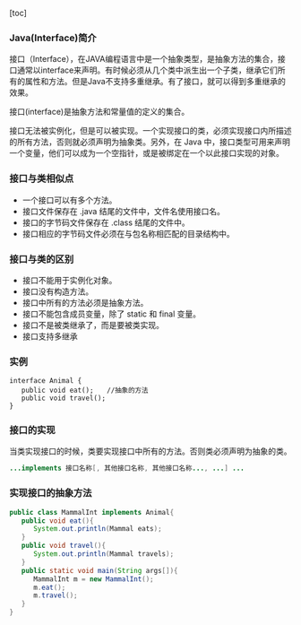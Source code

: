 [toc]

### Java(Interface)简介
接口（Interface），在JAVA编程语言中是一个抽象类型，是抽象方法的集合，接口通常以interface来声明。有时候必须从几个类中派生出一个子类，继承它们所有的属性和方法。但是Java不支持多重继承。有了接口，就可以得到多重继承的效果。

接口(interface)是抽象方法和常量值的定义的集合。

接口无法被实例化，但是可以被实现。一个实现接口的类，必须实现接口内所描述的所有方法，否则就必须声明为抽象类。另外，在 Java 中，接口类型可用来声明一个变量，他们可以成为一个空指针，或是被绑定在一个以此接口实现的对象。

### 接口与类相似点

- 一个接口可以有多个方法。
- 接口文件保存在 .java 结尾的文件中，文件名使用接口名。
- 接口的字节码文件保存在 .class 结尾的文件中。
- 接口相应的字节码文件必须在与包名称相匹配的目录结构中。

### 接口与类的区别

- 接口不能用于实例化对象。
- 接口没有构造方法。
- 接口中所有的方法必须是抽象方法。
- 接口不能包含成员变量，除了 static 和 final 变量。
- 接口不是被类继承了，而是要被类实现。
- 接口支持多继承

### 实例

```
interface Animal {
   public void eat();　　//抽象的方法
   public void travel();
}
```
### 接口的实现

当类实现接口的时候，类要实现接口中所有的方法。否则类必须声明为抽象的类。

```JAVA
...implements 接口名称[, 其他接口名称, 其他接口名称..., ...] ...
```

### 实现接口的抽象方法

```JAVA
public class MammalInt implements Animal{
   public void eat(){
      System.out.println(Mammal eats);
   }
   public void travel(){
      System.out.println(Mammal travels);
   } 
   public static void main(String args[]){
      MammalInt m = new MammalInt();
      m.eat();
      m.travel();
   }
}
```